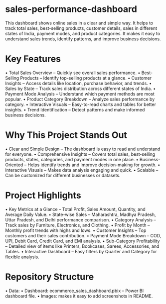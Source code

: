# sales-performance-dashboard
This dashboard shows online sales in a clear and simple way. It helps to track total sales, best-selling products, customer details, sales in different states of India, payment modes, and product categories. It makes it easy to understand sales trends, identify patterns, and improve business decisions.

# Key Features
• Total Sales Overview – Quickly see overall sales performance.
• Best-Selling Products – Identify top-selling products at a glance.
• Customer Insights – Access details like location, purchase behavior, and trends.
• Sales by State – Track sales distribution across different states of India.
• Payment Mode Analysis – Understand which payment methods are most popular.
• Product Category Breakdown – Analyze sales performance by category.
• Interactive Visuals – Easy-to-read charts and tables for better insights.
• Trend Identification – Detect patterns and make informed business decisions.

# Why This Project Stands Out
• Clear and Simple Design – The dashboard is easy to read and understand for everyone.
• Comprehensive Insights – Covers total sales, best-selling products, states, categories, and payment modes in one place.
• Business-Oriented – Helps identify trends and improve decision-making for growth.
• Interactive Visuals – Makes data analysis engaging and quick.
• Scalable – Can be customized for different businesses or datasets.

# Project Highlights
• Key Metrics at a Glance – Total Profit, Sales Amount, Quantity, and Average Daily Value.
• State-wise Sales – Maharashtra, Madhya Pradesh, Uttar Pradesh, and Delhi performance comparison.
• Category Analysis – Track sales by Furniture, Electronics, and Clothing.
• Profit by Month – Monthly profit trends with highs and lows.
• Customer Insights – Top customers and their sales contribution.
• Payment Mode Breakdown – COD, UPI, Debit Card, Credit Card, and EMI analysis.
• Sub-Category Profitability – Detailed view of items like Printers, Bookcases, Sarees, Accessories, and Tables.
• Interactive Dashboard – Easy filters by Quarter and Category for flexible analysis.

# Repository Structure
• Data: <a href="https://github.com/Parul-Chavan/sales-performance-dashboard/blob/main/Details.csv"></a>
• Dashboard: ecommerce_sales_dashboard.pbix – Power BI dashboard file.
• Images: makes it easy to add screenshots in README.


